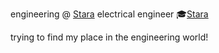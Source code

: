 engineering @ <a href=https://stara.com.br/en>Stara</a>
electrical engineer 🎓<a href=https://www.upf.br>Stara</a>

trying to find my place in the engineering world!
